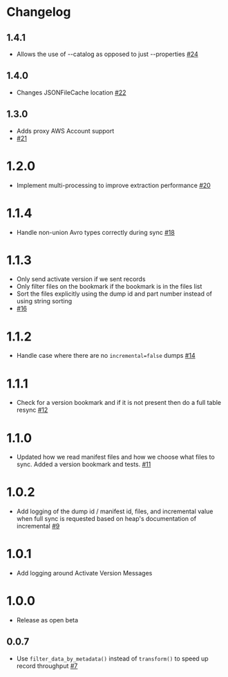 # Changelog

## 1.4.1
  * Allows the use of --catalog as opposed to just --properties [#24](https://github.com/singer-io/tap-heap/pull/24)

## 1.4.0
  * Changes JSONFileCache location [#22](https://github.com/singer-io/tap-heap/pull/22)

## 1.3.0
  * Adds proxy AWS Account support
  * [#21](https://github.com/singer-io/tap-heap/pull/21)

# 1.2.0
  * Implement multi-processing to improve extraction performance [#20](https://github.com/singer-io/tap-heap/pull/20)

# 1.1.4
  * Handle non-union Avro types correctly during sync [#18](https://github.com/singer-io/tap-heap/pull/18)

# 1.1.3
  * Only send activate version if we sent records
  * Only filter files on the bookmark if the bookmark is in the files list
  * Sort the files explicitly using the dump id and part number instead of using string sorting
  * [#16](https://github.com/singer-io/tap-heap/pull/16)

# 1.1.2
  * Handle case where there are no `incremental=false` dumps [#14](https://github.com/singer-io/tap-heap/pull/14)

# 1.1.1
  * Check for a version bookmark and if it is not present then do a full table resync [#12](https://github.com/singer-io/tap-heap/pull/12)

# 1.1.0
  * Updated how we read manifest files and how we choose what files to sync. Added a version bookmark and tests. [#11](https://github.com/singer-io/tap-heap/pull/11)

# 1.0.2
  * Add logging of the dump id / manifest id, files, and incremental value when full sync is requested based on heap's documentation of incremental [#9](https://github.com/singer-io/tap-heap/pull/9)

# 1.0.1
  * Add logging around Activate Version Messages

# 1.0.0
  * Release as open beta

## 0.0.7
  * Use `filter_data_by_metadata()` instead of `transform()` to speed up record throughput [#7](https://github.com/singer-io/tap-heap/pull/7)
